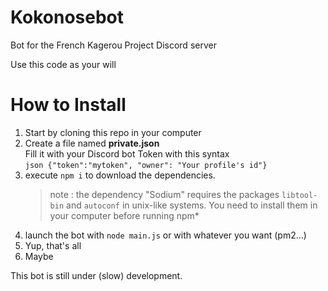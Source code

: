 # Kokonosebot
Bot for the French Kagerou Project Discord server

Use this code as your will

# How to Install
1. Start by cloning this repo in your computer
2. Create a file named __private.json__  
	Fill it with your Discord bot Token with this syntax  
	```json {"token":"mytoken", "owner": "Your profile's id"} ```  
3. execute ```npm i``` to download the dependencies.  
	> note : the dependency "Sodium" requires the packages `libtool-bin` and `autoconf` in unix-like systems. You need to install them in your computer before running npm*  
4. launch the bot with ```node main.js``` or with whatever you want (pm2...)  
5. Yup, that's all
6. Maybe

This bot is still under (slow) development.
